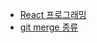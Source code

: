 - [React 프로그래밍](../4.Archive/Softeer3rd/React%20프로그래밍.md)
- [git merge 종류](../3.Resource/git/git%20merge%20종류.md)

